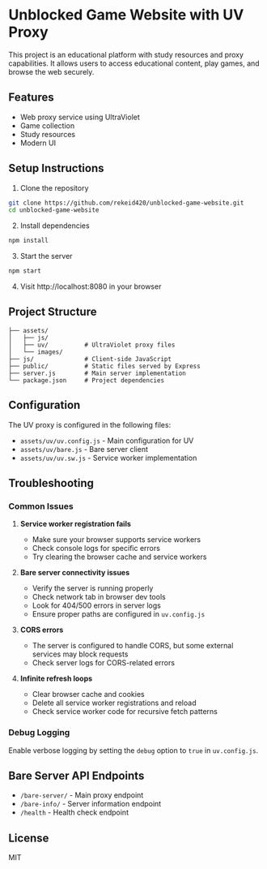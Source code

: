 # Unblocked Game Website with UV Proxy

This project is an educational platform with study resources and proxy capabilities. It allows users to access educational content, play games, and browse the web securely.

## Features

- Web proxy service using UltraViolet
- Game collection
- Study resources
- Modern UI

## Setup Instructions

1. Clone the repository

```bash
git clone https://github.com/rekeid420/unblocked-game-website.git
cd unblocked-game-website
```

2. Install dependencies

```bash
npm install
```

3. Start the server

```bash
npm start
```

4. Visit http://localhost:8080 in your browser

## Project Structure

```
├── assets/
│   ├── js/
│   ├── uv/          # UltraViolet proxy files
│   └── images/
├── js/              # Client-side JavaScript
├── public/          # Static files served by Express
├── server.js        # Main server implementation
└── package.json     # Project dependencies
```

## Configuration

The UV proxy is configured in the following files:

- `assets/uv/uv.config.js` - Main configuration for UV
- `assets/uv/bare.js` - Bare server client
- `assets/uv/uv.sw.js` - Service worker implementation

## Troubleshooting

### Common Issues

1. **Service worker registration fails**
   - Make sure your browser supports service workers
   - Check console logs for specific errors
   - Try clearing the browser cache and service workers

2. **Bare server connectivity issues**
   - Verify the server is running properly
   - Check network tab in browser dev tools
   - Look for 404/500 errors in server logs
   - Ensure proper paths are configured in `uv.config.js`

3. **CORS errors**
   - The server is configured to handle CORS, but some external services may block requests
   - Check server logs for CORS-related errors

4. **Infinite refresh loops**
   - Clear browser cache and cookies
   - Delete all service worker registrations and reload
   - Check service worker code for recursive fetch patterns

### Debug Logging

Enable verbose logging by setting the `debug` option to `true` in `uv.config.js`.

## Bare Server API Endpoints

- `/bare-server/` - Main proxy endpoint
- `/bare-info/` - Server information endpoint
- `/health` - Health check endpoint

## License

MIT